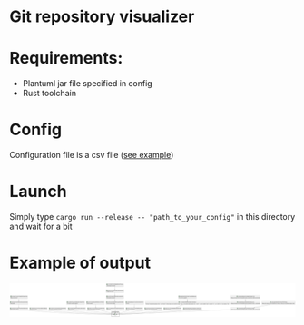 # Git repository visualizer

# Requirements:
 - Plantuml jar file specified in config
 - Rust toolchain

# Config
Configuration file is a csv file ([see example](./config/config.csv))

# Launch
Simply type `cargo run --release -- "path_to_your_config"` in this directory and wait for a bit

# Example of output
![PlantUML Graph](./images/output.png)